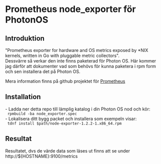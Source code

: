 <h1> Prometheus node_exporter för PhotonOS </h1>

<h2> Introduktion </h2>
"Prometheus exporter for hardware and OS metrics exposed by *NIX kernels, written in Go with pluggable metric collectors".<br>
Dessvärre så verkar den inte finns paketerad för Photon OS. Här kommer jag därför att dokumenter vad som behövs för kunna paketera i rpm form och sen installera det på Photon OS.<br>

Mera information finns på github projektet för [Prometheus](https://github.com/prometheus/node_exporter)

<h2> Installation </h2>
- Ladda ner detta repo till lämplig katalog i din Photon OS nod och kör:<br>
<code> rpmbuild -ba node_exporter.spec </code><br>
- Lokalisera ditt bygg packet och installera som exempeln visar:<br>
<code> tdnf install $path/node-exporter-1.2.2-1.x86_64.rpm </code>

<h2> Resultat </h2>
Resultatet, dvs de värde data som läses ut finns att se under http://${HOSTNAME}:9100/metrics

